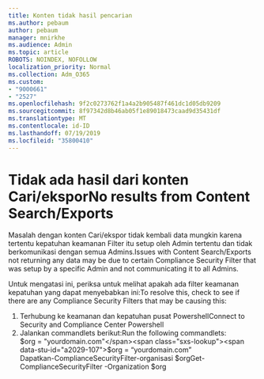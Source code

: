 ```yaml
---
title: Konten tidak hasil pencarian
ms.author: pebaum
author: pebaum
manager: mnirkhe
ms.audience: Admin
ms.topic: article
ROBOTS: NOINDEX, NOFOLLOW
localization_priority: Normal
ms.collection: Adm_O365
ms.custom:
- "9000661"
- "2527"
ms.openlocfilehash: 9f2c0273762f1a4a2b905487f461dc1d05db9209
ms.sourcegitcommit: 8f97342d8b46ab05f1e89018473caad9d35431df
ms.translationtype: MT
ms.contentlocale: id-ID
ms.lasthandoff: 07/19/2019
ms.locfileid: "35800410"
---
```

# <a name="no-results-from-content-searchexports"></a><span data-ttu-id="a2029-102">Tidak ada hasil dari konten Cari/ekspor</span><span class="sxs-lookup"><span data-stu-id="a2029-102">No results from Content Search/Exports</span></span>

<span data-ttu-id="a2029-103">Masalah dengan konten Cari/ekspor tidak kembali data mungkin karena tertentu kepatuhan keamanan Filter itu setup oleh Admin tertentu dan tidak berkomunikasi dengan semua Admins.</span><span class="sxs-lookup"><span data-stu-id="a2029-103">Issues with Content Search/Exports not returning any data may be due to certain Compliance Security Filter that was setup by a specific Admin and not communicating it to all Admins.</span></span>

<span data-ttu-id="a2029-104">Untuk mengatasi ini, periksa untuk melihat apakah ada filter keamanan kepatuhan yang dapat menyebabkan ini:</span><span class="sxs-lookup"><span data-stu-id="a2029-104">To resolve this, check to see if there are any Compliance Security Filters that may be causing this:</span></span>
1. <span data-ttu-id="a2029-105">Terhubung ke keamanan dan kepatuhan pusat Powershell</span><span class="sxs-lookup"><span data-stu-id="a2029-105">Connect to Security and Compliance Center Powershell</span></span>
2. <span data-ttu-id="a2029-106">Jalankan commandlets berikut:</span><span class="sxs-lookup"><span data-stu-id="a2029-106">Run the following commandlets:</span></span>
<br><span data-ttu-id="a2029-107">$org = "yourdomain.com"</span><span class="sxs-lookup"><span data-stu-id="a2029-107">$org = “yourdomain.com”</span></span>
<br><span data-ttu-id="a2029-108">Dapatkan-ComplianceSecurityFilter-organisasi $org</span><span class="sxs-lookup"><span data-stu-id="a2029-108">Get-ComplianceSecurityFilter -Organization $org</span></span>